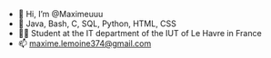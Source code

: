 - 👋 Hi, I’m @Maximeuuu 
- 🌱 Java, Bash, C, SQL, Python, HTML, CSS
- 👨‍🎓 Student at the IT department of the IUT of Le Havre in France
- 📫 maxime.lemoine374@gmail.com

<!---
Maximeuuu/Maximeuuu is a ✨ special ✨ repository because its `README.md` (this file) appears on your GitHub profile.
You can click the Preview link to take a look at your changes.
--->
